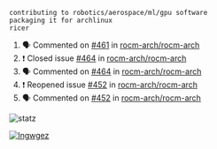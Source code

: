 ```
contributing to robotics/aerospace/ml/gpu software
packaging it for archlinux
ricer
```

<!--START_SECTION:activity-->
1. 🗣 Commented on [#461](https://github.com/rocm-arch/rocm-arch/issues/461) in [rocm-arch/rocm-arch](https://github.com/rocm-arch/rocm-arch)
2. ❗️ Closed issue [#464](https://github.com/rocm-arch/rocm-arch/issues/464) in [rocm-arch/rocm-arch](https://github.com/rocm-arch/rocm-arch)
3. 🗣 Commented on [#464](https://github.com/rocm-arch/rocm-arch/issues/464) in [rocm-arch/rocm-arch](https://github.com/rocm-arch/rocm-arch)
4. ❗️ Reopened issue [#452](https://github.com/rocm-arch/rocm-arch/issues/452) in [rocm-arch/rocm-arch](https://github.com/rocm-arch/rocm-arch)
5. 🗣 Commented on [#452](https://github.com/rocm-arch/rocm-arch/issues/452) in [rocm-arch/rocm-arch](https://github.com/rocm-arch/rocm-arch)
<!--END_SECTION:activity-->


![statz](https://github-readme-stats.vercel.app/api?username=acxz&include_all_commits=true&show_icons=true)

[![lngwgez](https://github-readme-stats.vercel.app/api/top-langs/?username=acxz&layout=compact)](https://github.com/acxz/github-readme-stats)


<!--
**acxz/acxz** is a ✨ _special_ ✨ repository because its `README.md` (this file) appears on your GitHub profile.

Here are some ideas to get you started:

- 🔭 I’m currently working on ...
- 🌱 I’m currently learning ...
- 👯 I’m looking to collaborate on ...
- 🤔 I’m looking for help with ...
- 💬 Ask me about ...
- 📫 How to reach me: ...
- 😄 Pronouns: ...
- ⚡ Fun fact: ...
-->
